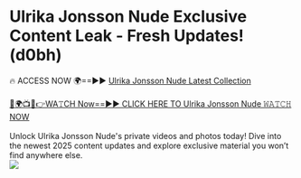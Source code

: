 # Ulrika Jonsson Nude Exclusive Content Leak - Fresh Updates! (d0bh)

🔥 ACCESS NOW 🌍==►► <a href="https://tinyurl.com/yc657z5k" rel="nofollow">Ulrika Jonsson Nude Latest Collection</a>
<br><br>
[🔴🌍📺📱👉WA𝚃CH Now==►► CLICK HERE TO Ulrika Jonsson Nude 𝚆𝙰𝚃𝙲𝙷 NOW](https://tinyurl.com/yc657z5k)
<br><br>
Unlock Ulrika Jonsson Nude's private videos and photos today! Dive into the newest 2025 content updates and explore exclusive material you won’t find anywhere else.
<br>
<a href="https://tinyurl.com/yc657z5k" rel="nofollow" data-target="animated-image.originalLink"><img src="https://camo.githubusercontent.com/8a4f000d20f83aca3bf7ec5f350d767afa0574a8a352519fd8cfa583a6f93a33/68747470733a2f2f692e696d6775722e636f6d2f644a486b345a712e676966" data-canonical-src="https://i.imgur.com/dJHk4Zq.gif" style="max-width: 100%; display: inline-block;" data-target="animated-image.originalImage"></a>
<br>
